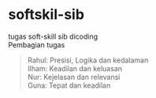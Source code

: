 # softskil-sib
tugas soft-skill sib dicoding  
Pembagian tugas  
> Rahul: Presisi, Logika dan kedalaman  
> Ilham: Keadilan dan keluasan  
> Nur: Kejelasan dan relevansi  
> Guna: Tepat dan keadilan  
